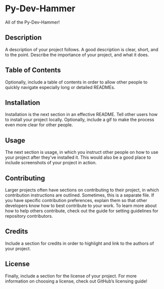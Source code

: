 # Py-Dev-Hammer
All of the Py-Dev-Hammer!

## Description
A description of your project follows. A good description is clear,
short, and to the point. Describe the importance of your project, and
what it does.

## Table of Contents
Optionally, include a table of contents in order to allow other people
to quickly navigate especially long or detailed READMEs.

## Installation
Installation is the next section in an effective README. Tell other
users how to install your project locally. Optionally, include a gif to
make the process even more clear for other people.

## Usage
The next section is usage, in which you instruct other people on how to
use your project after they’ve installed it. This would also be a good
place to include screenshots of your project in action.

## Contributing
Larger projects often have sections on contributing to their project, in
which contribution instructions are outlined. Sometimes, this is a
separate file. If you have specific contribution preferences, explain
them so that other developers know how to best contribute to your work.
To learn more about how to help others contribute, check out the guide
for setting guidelines for repository contributors.

## Credits
Include a section for credits in order to highlight and link to the
authors of your project.

## License
Finally, include a section for the license of your project. For more
information on choosing a license, check out GitHub’s licensing guide!
